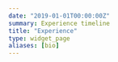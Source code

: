 ```yaml
---
date: "2019-01-01T00:00:00Z"
summary: Experience timeline
title: "Experience"
type: widget_page
aliases: [bio]
---
```


